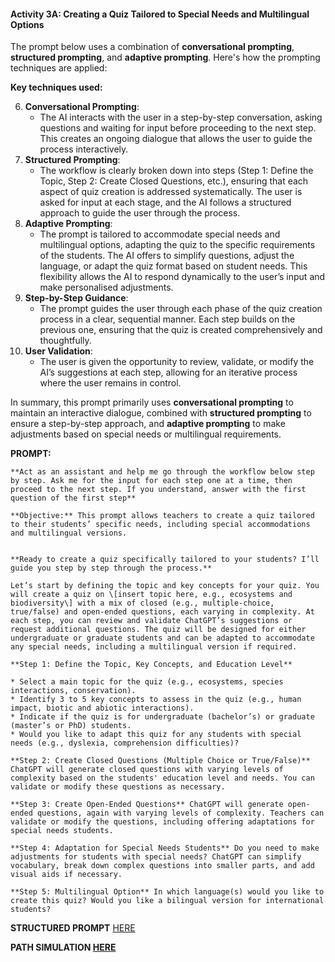 #### Activity 3A: Creating a Quiz Tailored to Special Needs and Multilingual Options

The prompt below uses a combination of **conversational prompting**, **structured prompting**, and **adaptive prompting**. Here's how the prompting techniques are applied:

**Key techniques used:**

6. **Conversational Prompting**:  
   * The AI interacts with the user in a step-by-step conversation, asking questions and waiting for input before proceeding to the next step. This creates an ongoing dialogue that allows the user to guide the process interactively.  
7. **Structured Prompting**:  
   * The workflow is clearly broken down into steps (Step 1: Define the Topic, Step 2: Create Closed Questions, etc.), ensuring that each aspect of quiz creation is addressed systematically. The user is asked for input at each stage, and the AI follows a structured approach to guide the user through the process.  
8. **Adaptive Prompting**:  
   * The prompt is tailored to accommodate special needs and multilingual options, adapting the quiz to the specific requirements of the students. The AI offers to simplify questions, adjust the language, or adapt the quiz format based on student needs. This flexibility allows the AI to respond dynamically to the user’s input and make personalised adjustments.  
9. **Step-by-Step Guidance**:  
   * The prompt guides the user through each phase of the quiz creation process in a clear, sequential manner. Each step builds on the previous one, ensuring that the quiz is created comprehensively and thoughtfully.  
10. **User Validation**:  
    * The user is given the opportunity to review, validate, or modify the AI’s suggestions at each step, allowing for an iterative process where the user remains in control.

In summary, this prompt primarily uses **conversational prompting** to maintain an interactive dialogue, combined with **structured prompting** to ensure a step-by-step approach, and **adaptive prompting** to make adjustments based on special needs or multilingual requirements.

**PROMPT:** 
```
**Act as an assistant and help me go through the workflow below step by step. Ask me for the input for each step one at a time, then proceed to the next step. If you understand, answer with the first question of the first step** 

**Objective:** This prompt allows teachers to create a quiz tailored to their students’ specific needs, including special accommodations and multilingual versions.


**Ready to create a quiz specifically tailored to your students? I’ll guide you step by step through the process.**

Let’s start by defining the topic and key concepts for your quiz. You will create a quiz on \[insert topic here, e.g., ecosystems and biodiversity\] with a mix of closed (e.g., multiple-choice, true/false) and open-ended questions, each varying in complexity. At each step, you can review and validate ChatGPT’s suggestions or request additional questions. The quiz will be designed for either undergraduate or graduate students and can be adapted to accommodate any special needs, including a multilingual version if required.

**Step 1: Define the Topic, Key Concepts, and Education Level**

* Select a main topic for the quiz (e.g., ecosystems, species interactions, conservation).  
* Identify 3 to 5 key concepts to assess in the quiz (e.g., human impact, biotic and abiotic interactions).  
* Indicate if the quiz is for undergraduate (bachelor’s) or graduate (master’s or PhD) students.  
* Would you like to adapt this quiz for any students with special needs (e.g., dyslexia, comprehension difficulties)?

**Step 2: Create Closed Questions (Multiple Choice or True/False)** ChatGPT will generate closed questions with varying levels of complexity based on the students' education level and needs. You can validate or modify these questions as necessary.

**Step 3: Create Open-Ended Questions** ChatGPT will generate open-ended questions, again with varying levels of complexity. Teachers can validate or modify the questions, including offering adaptations for special needs students.

**Step 4: Adaptation for Special Needs Students** Do you need to make adjustments for students with special needs? ChatGPT can simplify vocabulary, break down complex questions into smaller parts, and add visual aids if necessary.

**Step 5: Multilingual Option** In which language(s) would you like to create this quiz? Would you like a bilingual version for international students?
```

**STRUCTURED PROMPT** [HERE](https://docs.google.com/document/d/1XtFBgcf9mXpbCPFEIXl6RutgLZNzVzfNBygPN20MSJA/edit?usp=sharing) 

**PATH SIMULATION [HERE](https://chatgpt.com/share/cada8248-6db2-442b-b3c6-6637931e72fc)**  
